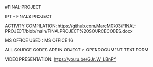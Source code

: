 #FINAL-PROJECT

IPT - FINALS PROJECT

ACTIVITY COMPILATION: https://github.com/MarcM0703/FINAL-PROJECT/blob/main/FINALPROJECT%20SOURCECODES.docx

MS OFFICE USED : MS OFFICE 16

ALL SOURCE CODES ARE IN OBJECT > OPENDOCUMENT TEXT FORM

VIDEO PRESENTATION: https://youtu.be/GJrJW_LBnPY
